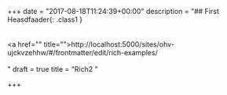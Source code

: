 +++
date = "2017-08-18T11:24:39+00:00"
description = "## First Heasdfaader{: .class1 }<br><br><br><a href=\"\" title=\"\">http://localhost:5000/sites/ohv-ujckvzehhw/#/frontmatter/edit/rich-examples/</a><br><br>"
draft = true
title = "Rich2 "

+++
